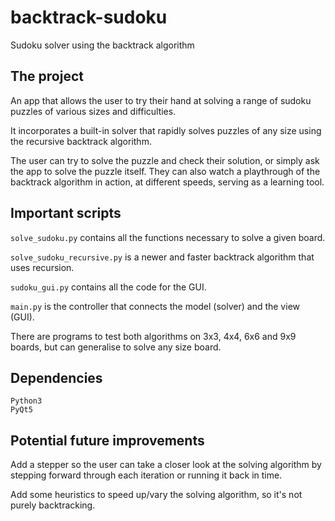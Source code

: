 # backtrack-sudoku

Sudoku solver using the backtrack algorithm

## The project

An app that allows the user to try their hand at solving a range of sudoku puzzles of various sizes and difficulties.

It incorporates a built-in solver that rapidly solves puzzles of any size using the recursive backtrack algorithm.

The user can try to solve the puzzle and check their solution, or simply ask the app to solve the puzzle itself. They can also watch a playthrough of the backtrack algorithm in action, at different speeds, serving as a learning tool.

## Important scripts

`solve_sudoku.py` contains all the functions necessary to solve a given board.

`solve_sudoku_recursive.py` is a newer and faster backtrack algorithm that uses recursion.

`sudoku_gui.py` contains all the code for the GUI.

`main.py` is the controller that connects the model (solver) and the view (GUI).

There are programs to test both algorithms on 3x3, 4x4, 6x6 and 9x9 boards, but can generalise to solve any size board.

## Dependencies
```
Python3
PyQt5
```

## Potential future improvements

Add a stepper so the user can take a closer look at the solving algorithm by stepping forward through each iteration or running it back in time.

Add some heuristics to speed up/vary the solving algorithm, so it's not purely backtracking.
